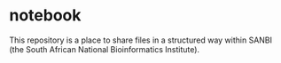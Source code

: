 # notebook
This repository is a place to share files in a structured way within SANBI (the South African National Bioinformatics Institute).
